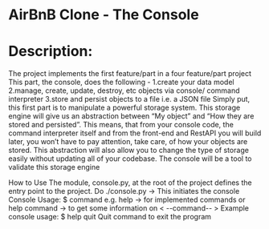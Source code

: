 # AirBnB Clone - The Console
# Description:
The project implements the first feature/part in a four feature/part project
This part, the console, does the following -
1.create your data model
2.manage, create, update, destroy, etc objects via console/
command interpreter
3.store and persist objects to a file i.e. a JSON file
Simply put, this first part is to manipulate a powerful
storage system. This storage engine will give us an
abstraction between “My object” and
“How they are stored and persisted”. This means,
that from your console code, the
command interpreter itself and from the front-end
and RestAPI you will build later, you won’t have to pay
attention, take care, of how your objects are stored.
This abstraction will also allow you to change the type
of storage easily without updating all of your codebase.
The console will be a tool to validate this storage engine

How to Use
The module, console.py, at the root of the project
defines the entry point to the project.
Do ./console.py -> This initiates the console
Console Usage: $ command
e.g.  help -> for implemented commands or help command ->
to get some information on < --command-- >
Example console usage: $ help quit
Quit command to exit the program
